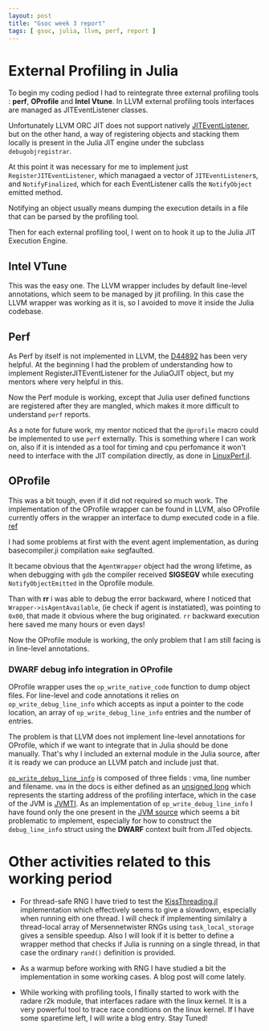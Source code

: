 ```yaml
---
layout: post
title: "Gsoc week 3 report"
tags: [ gsoc, julia, llvm, perf, report ]
---
```


# External Profiling in Julia

To begin my coding pediod I had to reintegrate three external profiling
tools : __perf__, __OProfile__ and __Intel Vtune__. In LLVM external
profiling tools interfaces are managed as JITEventListener classes.

Unfortunately LLVM ORC JIT does not support natively [JITEventListener](https://groups.google.com/forum/#!topic/llvm-dev/B7quHkDRoYk), but on the other hand, a way of registering objects and stacking them locally is present in the Julia JIT engine under the subclass `debugobjregistrar`.

At this point it was necessary for me to implement just `RegisterJITEventListener`, 
which managaed a vector of `JITEventListener`s, and `NotifyFinalized`, 
which for each EventListener calls the `NotifyObject` emitted method.

Notifying an object usually means dumping the execution details in a file
that can be parsed by the profiling tool.

Then for each external profiling tool, I went on to hook it up to the Julia
JIT Execution Engine.

## Intel VTune

This was the easy one. The LLVM wrapper includes by default line-level
annotations, which seem to be managed by jit profiling. In this case the
LLVM wrapper was working as it is, so I avoided to move it inside the Julia
codebase.

## Perf

As Perf by itself is not implemented in LLVM, the [D44892](https://reviews.llvm.org/D44892) has been very helpful.
At the beginning I had the problem of understanding how to implement
RegisterJITEventListener for the JuliaOJIT object, but my mentors where
very helpful in this.

Now the Perf module is working, except that Julia user defined functions 
are registered after they are mangled, which makes it more difficult to 
understand `perf` reports.

As a note for future work, my mentor noticed that the `@profile`
macro could be implemented to use `perf` externally. This is something
where I can work on, also if it is intended as a tool for timing and cpu
perfomance it won't need to interface with the JIT compilation directly, as
done in [LinuxPerf.jl](https://github.com/DokFaust/LinuxPerf.jl/).

## OProfile 

This was a bit tough, even if it did not required so much work.
The implementation of the OProfile wrapper can be found in LLVM, also
OProfile currently offers in the wrapper an interface to dump executed code
in a file. [ref](http://oprofile.sourceforge.net/doc/devel/jit-interface.html)

I had some problems at first with the event agent implementation, as
during basecompiler.ji compilation `make` segfaulted.

It became obvious that the `AgentWrapper` object had the wrong lifetime, as
when debugging with `gdb` the compiler received __SIGSEGV__ while executing
`NotifyObjectEmitted` in the Oprofile module.

Than with __rr__ i was able to debug the error backward, where I noticed
that `Wrapper->isAgentAvailable`, (ie check if agent is instatiated), 
was pointing to `0x00`, that made it obvious where the bug originated.
`rr` backward execution here saved me many hours or even days!

Now the OProfile module is working, the only problem that I am still facing
is in line-level annotations.

### DWARF debug info integration in OProfile

OProfile wrapper uses the `op_write_native_code` function to dump object
files. For line-level and code annotations it relies on
`op_write_debug_line_info` which accepts as input a pointer to the code
location, an array of `op_write_debug_line_info` entries and the number of entries.

The problem is that LLVM does not implement line-level annotations for
OProfile, which if we want to integrate that in Julia should be done
manually. 
That's why I included an external module in the Julia source,
after it is ready we can produce an LLVM patch and include just that.

[`op_write_debug_line_info`](http://oprofile.sourceforge.net/doc/devel/op_write_debug_line_info.html) is composed of three fields : vma, line number and
filename. `vma` in the docs is either defined as an [unsigned long](https://www.cs.rice.edu/~la5/doc/oprofile/d0/d27/structdebug__line__info.html#a9d5640d6fea5ff12a5545d8f8940424c) which represents the starting address of the profiling interface, which in the case of the JVM is [JVMTI](http://www.oracle.com/technetwork/articles/javase/jvmti-136367.html).
As an implementation of `op_write_debug_line_info` I have found only the
one present in the [JVM source](https://github.com/aosp-mirror/platform_external_oprofile/blob/3722f1053f4cab90c4daf61451713a2d61d79c71/agents/jvmti/libjvmti_oprofile.c) which seems a bit problematic to implement, especially for how to construct the `debug_line_info` struct using the __DWARF__ context built from JITed objects.

# Other activities related to this working period
 
* For thread-safe RNG I have tried to test the [KissThreading.jl](https://github.com/bkamins/KissThreading.jl/blob/master/src/KissThreading.jl#L7-L13) implementation which effectively seems to give a slowdown, especially when running eith one thread.
  I will check if implementing similalry a thread-local array of
  Mersennetwister RNGs using `task_local_storage` gives a sensible speedup.
  Also I will look if it is better to define a wrapper method that checks if
  Julia is running on a single thread, in that case the ordinary `rand()`
  definition is provided.

* As a warmup before working with RNG I have studied a bit the
  implementation in some working cases. A blog post will come lately.

* While working with profiling tools, I finally started to work with the
  radare r2k module, that interfaces radare with the linux kernel. It is a
  very powerful tool to trace race conditions on the linux kernel.
  If I have some sparetime left, I will write a blog entry. Stay Tuned!

